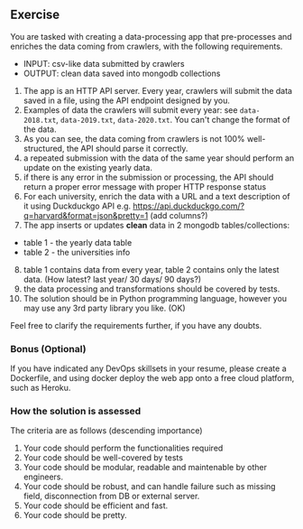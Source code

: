 ## Exercise

You are tasked with creating a data-processing app that pre-processes and enriches the data coming from crawlers, with the following requirements.

* INPUT: csv-like data submitted by crawlers
* OUTPUT: clean data saved into mongodb collections

1. The app is an HTTP API server. Every year, crawlers will submit the data saved in a file, using the API endpoint designed by you.
2. Examples of data the crawlers will submit every year: see `data-2018.txt`, `data-2019.txt`, `data-2020.txt`. You can't change the format of the data.
3. As you can see, the data coming from crawlers is not 100% well-structured, the API should parse it correctly.
4. a repeated submission with the data of the same year should perform an update on the existing yearly data.
5. if there is any error in the submission or processing, the API should return a proper error message with proper HTTP response status
6. For each university, enrich the data with a URL and a text description of it using Duckduckgo API 
e.g. https://api.duckduckgo.com/?q=harvard&format=json&pretty=1 (add columns?)
7. The app inserts or updates **clean** data in 2 mongodb tables/collections:

 * table 1 - the yearly data table
 * table 2 - the universities info

8. table 1 contains data from every year, table 2 contains only the latest data. (How latest? last year/ 30 days/ 90 days?)
9. the data processing and transformations should be covered by tests.
10. The solution should be in Python programming language, however you may use any 3rd party library you like. (OK)

Feel free to clarify the requirements further, if you have any doubts.

### Bonus (Optional)

If you have indicated any DevOps skillsets in your resume, please create a Dockerfile, and using docker deploy the web app onto a free cloud platform, such as Heroku.


### How the solution is assessed

The criteria are as follows (descending importance)

1. Your code should perform the functionalities required
2. Your code should be well-covered by tests
3. Your code should be modular, readable and maintenable by other engineers.
4. Your code should be robust, and can handle failure such as missing field, disconnection from DB or external server.
5. Your code should be efficient and fast.
6. Your code should be pretty.
